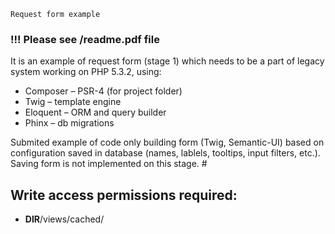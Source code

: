 ```
Request form example
```





### !!! Please see /readme.pdf file 



 It is an example of request form (stage 1) which needs to be a part of legacy system working on PHP 5.3.2, using:
   * Composer – PSR-4 (for project folder)
   * Twig – template engine
   * Eloquent – ORM and query builder
   * Phinx – db migrations
  
 Submited example of code only building form (Twig, Semantic-UI) based on configuration saved in database (names, lablels, tooltips, input filters, etc.). Saving form is not implemented on this stage. #
             


## Write access permissions required:
 * __DIR__/views/cached/



        
 